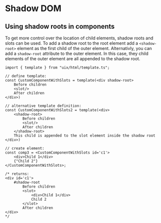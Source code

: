 # Shadow DOM
## Using shadow roots in components

To get more control over the location of child elements, shadow roots and slots can be used.
To add a shadow root to the root element add a `<shadow-root>` element as the first child of the outer element.
Alternativly, you can add a `shadow-root` attribute to the outer element. In this case, they child elements of the outer element are
all appended to the shadow root.

```tsx
import { template } from "uix/html/template.ts";

// define template:
const CustomComponentWithSlots = template(<div shadow-root>
    Before children
    <slot/>
    After children
</div>)

// alternative template definition:
const CustomComponentWithSlots2 = template(<div>
    <shadow-root>
        Before children
        <slot/>
        After children
    </shadow-root>
    This child is appended to the slot element inside the shadow root
</div>)

// create element:
const comp3 = <CustomComponentWithSlots id='c1'>
    <div>Child 1</div>
    {"Child 2"}
</CustomComponentWithSlots>;

/* returns:
<div id='c1'>
    #shadow-root
        Before children
        <slot>
            <div>Child 1</div>
            Child 2
        </slot>
        After children
</div>
*/
```


<!-- 
## The `@content` decorator

The `@content` decorator adds a child to the `slot#content` element and visually has the same effect as using the `@child` decorator.
But in contrast to the `@child` decorator, the `@content` does not add the child to the saved component state - it is still regarded as an internal layout. 

Also, it is not possible to use the `@content` decorator *and* append children to the component (e.g. by using `append()` or the `@child` decorator). In this case, all children defined with the `@content` decorator will no longer be displayed.

```tsx
@Component
class ParentComponent extends UIX.ShadowDOMComponent {
    @layout componentTitle = <div>Component Title</div>
    @content customContent = <div>Content</div>
}

export default <ParentComponent/>
``` -->
